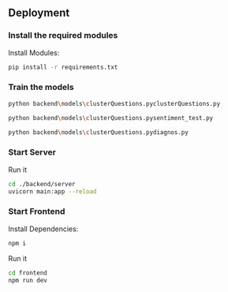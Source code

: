 ## Deployment

### Install the required modules

Install Modules:

```bash
pip install -r requirements.txt
```

### Train the models

```bash
python backend\models\clusterQuestions.pyclusterQuestions.py
```
```bash
python backend\models\clusterQuestions.pysentiment_test.py
```
```bash
python backend\models\clusterQuestions.pydiagnos.py
```

### Start Server

Run it

```bash
cd ./backend/server
uvicorn main:app --reload
```

### Start Frontend

Install Dependencies:

```bash
npm i
```

Run it

```bash
cd frontend
npm run dev
```
